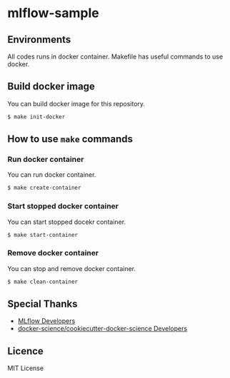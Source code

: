 # mlflow-sample

## Environments

All codes runs in docker container. Makefile has useful commands to use docker.

## Build docker image

You can build docker image for this repository.

```bash
$ make init-docker
```

## How to use `make` commands

### Run docker container

You can run docker container.

```bash
$ make create-container
```

### Start stopped docker container

You can start stopped docekr container.

```bash
$ make start-container
```

### Remove docker container

You can stop and remove docker container.

```bash
$ make clean-container
```

## Special Thanks

- [MLflow Developers](https://github.com/mlflow/mlflow/graphs/contributors)
- [docker-science/cookiecutter-docker-science Developers](https://github.com/docker-science/cookiecutter-docker-science/graphs/contributors)

## Licence

MIT License
